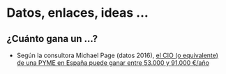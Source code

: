 # Datos, enlaces, ideas ...

## ¿Cuánto gana un ...?

* Según la consultora Michael Page (datos 2016), [el CIO (o equivalente) de una PYME en España puede ganar entre 53.000 y 91.000 €/año](http://www.michaelpage.es/sites/michaelpage.es/files/tecnologia2016.pdf#page=9)

